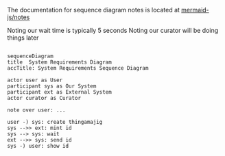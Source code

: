 The documentation for sequence diagram notes is located at [mermaid-js/notes](https://mermaid.js.org/syntax/sequenceDiagram.html#notes)

Noting our wait time is typically 5 seconds
Noting our curator will be doing things later


```mermaid

sequenceDiagram
title  System Requirements Diagram
accTitle: System Requirements Sequence Diagram

actor user as User
participant sys as Our System
participant ext as External System
actor curator as Curator

note over user: ...

user -) sys: create thingamajig
sys -->> ext: mint id
sys --> sys: wait
ext -->> sys: send id
sys -) user: show id

```
